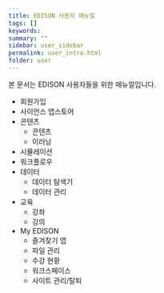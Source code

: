 ```yaml
---
title: EDISON 사용자 매뉴얼
tags: []
keywords:
summary: ""
sidebar: user_sidebar
permalink: user_intro.html
folder: user
---
```



본 문서는 EDISON 사용자들을 위한 매뉴얼입니다. 

- 회원가입
- 사이언스 앱스토어
- 콘텐츠
    - 콘텐츠
    - 이러닝
- 시뮬레이션
- 워크플로우
- 데이터
    - 데이터 탐색기
    - 데이터 관리
- 교육
    - 강좌
    - 강의
- My EDISON
    - 즐겨찾기 앱
    - 파일 관리
    - 수강 현황
    - 워크스페이스
    - 사이트 관리/탈퇴


